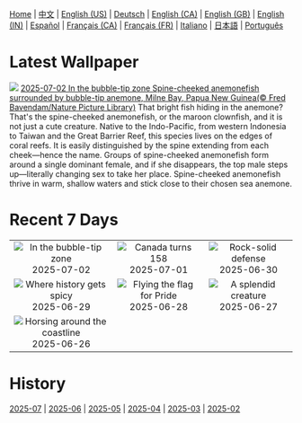 [Home](../README.md) | [中文](zh-CN.md) | [English (US)](en-US.md) | [Deutsch](de-DE.md) | [English (CA)](en-CA.md) | [English (GB)](en-GB.md) | [English (IN)](en-IN.md) | [Español](es-ES.md) | [Français (CA)](fr-CA.md) | [Français (FR)](fr-FR.md) | [Italiano](it-IT.md) | [日本語](ja-JP.md) | [Português](pt-BR.md)

# Latest Wallpaper
![](https://www.bing.com/th?id=OHR.MaroonClownfish_EN-US0391262783_UHD.jpg)
[2025-07-02 In the bubble-tip zone Spine-cheeked anemonefish surrounded by bubble-tip anemone, Milne Bay, Papua New Guinea(© Fred Bavendam/Nature Picture Library)](https://www.bing.com/th?id=OHR.MaroonClownfish_EN-US0391262783_UHD.jpg)
That bright fish hiding in the anemone? That's the spine-cheeked anemonefish, or the maroon clownfish, and it is not just a cute creature. Native to the Indo-Pacific, from western Indonesia to Taiwan and the Great Barrier Reef, this species lives on the edges of coral reefs. It is easily distinguished by the spine extending from each cheek—hence the name. Groups of spine-cheeked anemonefish form around a single dominant female, and if she disappears, the top male steps up—literally changing sex to take her place. Spine-cheeked anemonefish thrive in warm, shallow waters and stick close to their chosen sea anemone.

# Recent 7 Days
|  |  |  |
|:---:|:---:|:---:|
| ![](https://www.bing.com/th?id=OHR.MaroonClownfish_EN-US0391262783_400x240.jpg "In the bubble-tip zone") 2025-07-02 | ![](https://www.bing.com/th?id=OHR.CanadaDayFogo_EN-US0231478181_400x240.jpg "Canada turns 158") 2025-07-01 | ![](https://www.bing.com/th?id=OHR.WolfeCrater_EN-US2390330059_400x240.jpg "Rock-solid defense") 2025-06-30 |
| ![](https://www.bing.com/th?id=OHR.BandaIsland_EN-US9494080788_400x240.jpg "Where history gets spicy") 2025-06-29 | ![](https://www.bing.com/th?id=OHR.PrideParade_EN-US9405333794_400x240.jpg "Flying the flag for Pride") 2025-06-28 | ![](https://www.bing.com/th?id=OHR.SplendidFrog_EN-US9346105347_400x240.jpg "A splendid creature") 2025-06-27 |
| ![](https://www.bing.com/th?id=OHR.HorseheadRock_EN-US2494437641_400x240.jpg "Horsing around the coastline") 2025-06-26 |  |  |

# History
[2025-07](../archives/wallpaper/en-US/w_2025_07.md) | [2025-06](../archives/wallpaper/en-US/w_2025_06.md) | [2025-05](../archives/wallpaper/en-US/w_2025_05.md) | [2025-04](../archives/wallpaper/en-US/w_2025_04.md) | [2025-03](../archives/wallpaper/en-US/w_2025_03.md) | [2025-02](../archives/wallpaper/en-US/w_2025_02.md)
